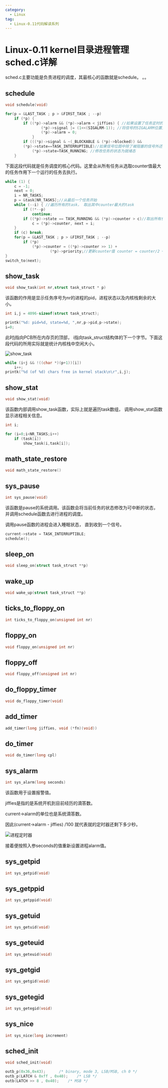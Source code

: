 ```yaml
---
category:
  - Linux
tag:
  - Linux-0.11代码解读系列
---
```



# Linux-0.11 kernel目录进程管理sched.c详解

sched.c主要功能是负责进程的调度，其最核心的函数就是schedule。
。。

## schedule
```c
void schedule(void)
```

```c
for(p = &LAST_TASK ; p > &FIRST_TASK ; --p)
    if (*p) {
        if ((*p)->alarm && (*p)->alarm < jiffies) { //如果设置了任务定时的值alarm， 并且已经过期
                (*p)->signal |= (1<<(SIGALRM-1)); //将信号的SIGALARM位置为1
                (*p)->alarm = 0;
            }
        if (((*p)->signal & ~(_BLOCKABLE & (*p)->blocked)) &&
        (*p)->state==TASK_INTERRUPTIBLE)//如果信号位图中除了被阻塞的信号外还有其他信号， 并且任务处于可终端状态
            (*p)->state=TASK_RUNNING; //修改任务的状态为就绪态
    }
```


下面这段代码就是任务调度的核心代码。这里会从所有任务从选取counter值最大的任务作用下一个运行的任务去执行。

```c
while (1) {
	c = -1;
	next = 0;
	i = NR_TASKS;
	p = &task[NR_TASKS];//从最后一个任务开始
	while (--i) { //遍历所有的task， 取出其中counter最大的task
		if (!*--p)
			continue;
		if ((*p)->state == TASK_RUNNING && (*p)->counter > c)//取出所有任务中counter值最大的任务作为下一个任务
			c = (*p)->counter, next = i;
	}
	if (c) break;
	for(p = &LAST_TASK ; p > &FIRST_TASK ; --p)
		if (*p)
			(*p)->counter = ((*p)->counter >> 1) +
					(*p)->priority;//更新counter值 counter = counter/2 + priority
}
switch_to(next);
```

## show_task
```c
void show_task(int nr,struct task_struct * p)
```
该函数的作用是显示任务序号为nr的进程的pid，进程状态以及内核栈剩余的大小。


```c
int i,j = 4096-sizeof(struct task_struct);

printk("%d: pid=%d, state=%d, ",nr,p->pid,p->state);
i=0;
```

此时j指向PCB所在内存页的顶部， i指向task_struct结构体的下一个字节。下面这段代码的所用实际就是统计内核栈中空闲大小。

![show_task](https://github.com/zgjsxx/static-img-repo/raw/main/blog/Linux/Linux-0.11-kernel/sched/show_task.png)

```c
while (i<j && !((char *)(p+1))[i])
	i++;
printk("%d (of %d) chars free in kernel stack\n\r",i,j);
```

## show_stat
```c
void show_stat(void)
```
该函数内部调用show_task函数，实际上就是遍历task数组， 调用show_stat函数显示进程相关信息。
```c
int i;

for (i=0;i<NR_TASKS;i++)
	if (task[i])
		show_task(i,task[i]);
```
## math_state_restore
```c
void math_state_restore()
```

## sys_pause
```c
int sys_pause(void)
```
该函数是pause的系统调用。该函数会将当前任务的状态修改为可中断的状态， 并调用schedule函数去进行进程的调度。

调用pause函数的进程会进入睡眠状态， 直到收到一个信号。

```c
current->state = TASK_INTERRUPTIBLE;
schedule();
```

## sleep_on
```c
void sleep_on(struct task_struct **p)
```

## wake_up
```c
void wake_up(struct task_struct **p)
```


## ticks_to_floppy_on
```c
int ticks_to_floppy_on(unsigned int nr)
```

## floppy_on
```c
void floppy_on(unsigned int nr)
```

## floppy_off
```c
void floppy_off(unsigned int nr)
```

## do_floppy_timer
```c
void do_floppy_timer(void)
```

## add_timer 
```c
add_timer(long jiffies, void (*fn)(void))
```
## do_timer
```c
void do_timer(long cpl)
```



## sys_alarm
```c
int sys_alarm(long seconds)
```

该函数用于设置报警值。

jiffies是指的是系统开机到目前经历的滴答数。

current->alarm的单位也是系统滴答数。

因此(current->alarm - jiffies) /100 就代表就的定时器还剩下多少秒。

![进程定时器]()

接着便按照入参seconds的值重新设置进程alarm值。



## sys_getpid
```c
int sys_getpid(void)
```


## sys_getppid
```c
int sys_getppid(void)
```

## sys_getuid
```c
int sys_getuid(void)
```

## sys_geteuid
```c
int sys_geteuid(void)
```

## sys_getgid
```c
int sys_getgid(void)
```

## sys_getegid
```c
int sys_getegid(void)
```

## sys_nice
```c
int sys_nice(long increment)
```

## sched_init
```c
void sched_init(void)
```

```c
outb_p(0x36,0x43);		/* binary, mode 3, LSB/MSB, ch 0 */
outb_p(LATCH & 0xff , 0x40);	/* LSB */
outb(LATCH >> 8 , 0x40);	/* MSB */
```
